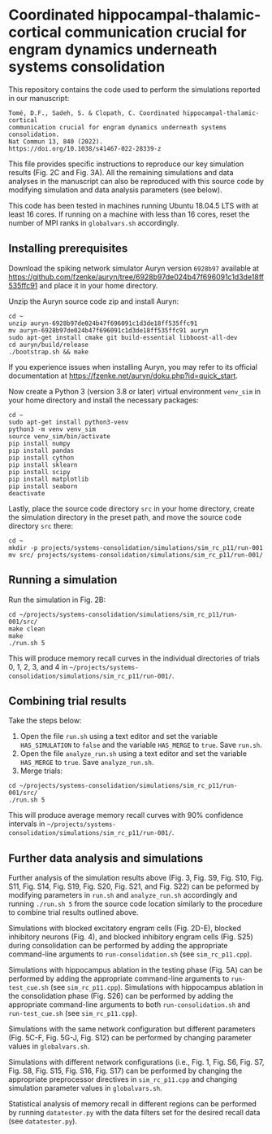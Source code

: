 # Coordinated hippocampal-thalamic-cortical communication crucial for engram dynamics underneath systems consolidation

This repository contains the code used to perform the simulations reported in our manuscript:

```
Tomé, D.F., Sadeh, S. & Clopath, C. Coordinated hippocampal-thalamic-cortical
communication crucial for engram dynamics underneath systems consolidation. 
Nat Commun 13, 840 (2022). 
https://doi.org/10.1038/s41467-022-28339-z
```

This file provides specific instructions to reproduce our key simulation results (Fig. 2C and Fig. 3A). All the remaining simulations and data analyses in the manuscript can also be reproduced with this source code by modifying simulation and data analysis parameters (see below).

This code has been tested in machines running Ubuntu 18.04.5 LTS with at least 16 cores. If running on a machine with less than 16 cores, reset the number of MPI ranks in `globalvars.sh` accordingly.

## Installing prerequisites

Download the spiking network simulator Auryn version `6928b97` available at https://github.com/fzenke/auryn/tree/6928b97de024b47f696091c1d3de18ff535ffc91 and place it in your home directory. 

Unzip the Auryn source code zip and install Auryn:

```
cd ~
unzip auryn-6928b97de024b47f696091c1d3de18ff535ffc91
mv auryn-6928b97de024b47f696091c1d3de18ff535ffc91 auryn
sudo apt-get install cmake git build-essential libboost-all-dev
cd auryn/build/release
./bootstrap.sh && make
```

If you experience issues when installing Auryn, you may refer to its official documentation at https://fzenke.net/auryn/doku.php?id=quick_start.

Now create a Python 3 (version 3.8 or later) virtual environment `venv_sim` in your home directory and install the necessary packages:

```
cd ~
sudo apt-get install python3-venv
python3 -m venv venv_sim
source venv_sim/bin/activate
pip install numpy
pip install pandas
pip install cython
pip install sklearn
pip install scipy
pip install matplotlib
pip install seaborn
deactivate
```

Lastly, place the source code directory `src` in your home directory, create the simulation directory in the preset path, and move the source code directory `src` there:

```
cd ~
mkdir -p projects/systems-consolidation/simulations/sim_rc_p11/run-001
mv src/ projects/systems-consolidation/simulations/sim_rc_p11/run-001/
```


## Running a simulation

Run the simulation in Fig. 2B:

```
cd ~/projects/systems-consolidation/simulations/sim_rc_p11/run-001/src/
make clean
make
./run.sh 5
```

This will produce memory recall curves in the individual directories of trials 0, 1, 2, 3, and 4 in `~/projects/systems-consolidation/simulations/sim_rc_p11/run-001/`.

## Combining trial results

Take the steps below:

1) Open the file `run.sh` using a text editor and set the variable `HAS_SIMULATION` to `false` and the variable `HAS_MERGE` to `true`. Save `run.sh`.
2) Open the file `analyze_run.sh` using a text editor and set the variable `HAS_MERGE` to `true`. Save `analyze_run.sh`.
3) Merge trials:

```
cd ~/projects/systems-consolidation/simulations/sim_rc_p11/run-001/src/
./run.sh 5
```

This will produce average memory recall curves with 90% confidence intervals in `~/projects/systems-consolidation/simulations/sim_rc_p11/run-001/`.

## Further data analysis and simulations

Further analysis of the simulation results above (Fig. 3, Fig. S9, Fig. S10, Fig. S11, Fig. S14, Fig. S19, Fig. S20, Fig. S21, and Fig. S22) can be peformed by modifying parameters in `run.sh` and `analyze_run.sh` accordingly and running `./run.sh 5` from the source code location similarly to the procedure to combine trial results outlined above.

Simulations with blocked excitatory engram cells (Fig. 2D-E), blocked inhibitory neurons (Fig. 4), and blocked inhibitory engram cells (Fig. S25) during consolidation can be performed by adding the appropriate command-line arguments to `run-consolidation.sh` (see `sim_rc_p11.cpp`).

Simulations with hippocampus ablation in the testing phase (Fig. 5A) can be performed by adding the appropriate command-line arguments to `run-test_cue.sh` (see `sim_rc_p11.cpp`). Simulations with hippocampus ablation in the consolidation phase (Fig. S26) can be performed by adding the appropriate command-line arguments to both `run-consolidation.sh` and `run-test_cue.sh` (see `sim_rc_p11.cpp`).

Simulations with the same network configuration but different parameters (Fig. 5C-F, Fig. 5G-J, Fig. S12) can be performed by changing parameter values in `globalvars.sh`.

Simulations with different network configurations (i.e., Fig. 1, Fig. S6, Fig. S7, Fig. S8, Fig. S15, Fig. S16, Fig. S17) can be performed by changing the appropriate preprocessor directives in `sim_rc_p11.cpp` and changing simulation parameter values in `globalvars.sh`.

Statistical analysis of memory recall in different regions can be performed by running `datatester.py` with the data filters set for the desired recall data (see `datatester.py`).
